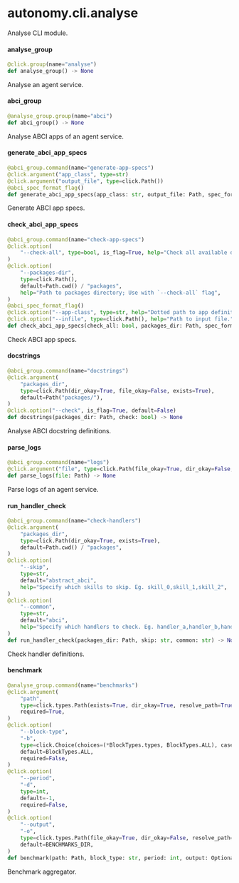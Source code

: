 <a id="autonomy.cli.analyse"></a>

# autonomy.cli.analyse

Analyse CLI module.

<a id="autonomy.cli.analyse.analyse_group"></a>

#### analyse`_`group

```python
@click.group(name="analyse")
def analyse_group() -> None
```

Analyse an agent service.

<a id="autonomy.cli.analyse.abci_group"></a>

#### abci`_`group

```python
@analyse_group.group(name="abci")
def abci_group() -> None
```

Analyse ABCI apps of an agent service.

<a id="autonomy.cli.analyse.generate_abci_app_specs"></a>

#### generate`_`abci`_`app`_`specs

```python
@abci_group.command(name="generate-app-specs")
@click.argument("app_class", type=str)
@click.argument("output_file", type=click.Path())
@abci_spec_format_flag()
def generate_abci_app_specs(app_class: str, output_file: Path, spec_format: str) -> None
```

Generate ABCI app specs.

<a id="autonomy.cli.analyse.check_abci_app_specs"></a>

#### check`_`abci`_`app`_`specs

```python
@abci_group.command(name="check-app-specs")
@click.option(
    "--check-all", type=bool, is_flag=True, help="Check all available definitions."
)
@click.option(
    "--packages-dir",
    type=click.Path(),
    default=Path.cwd() / "packages",
    help="Path to packages directory; Use with `--check-all` flag",
)
@abci_spec_format_flag()
@click.option("--app-class", type=str, help="Dotted path to app definition class.")
@click.option("--infile", type=click.Path(), help="Path to input file.")
def check_abci_app_specs(check_all: bool, packages_dir: Path, spec_format: str, app_class: str, infile: Path) -> None
```

Check ABCI app specs.

<a id="autonomy.cli.analyse.docstrings"></a>

#### docstrings

```python
@abci_group.command(name="docstrings")
@click.argument(
    "packages_dir",
    type=click.Path(dir_okay=True, file_okay=False, exists=True),
    default=Path("packages/"),
)
@click.option("--check", is_flag=True, default=False)
def docstrings(packages_dir: Path, check: bool) -> None
```

Analyse ABCI docstring definitions.

<a id="autonomy.cli.analyse.parse_logs"></a>

#### parse`_`logs

```python
@abci_group.command(name="logs")
@click.argument("file", type=click.Path(file_okay=True, dir_okay=False, exists=True))
def parse_logs(file: Path) -> None
```

Parse logs of an agent service.

<a id="autonomy.cli.analyse.run_handler_check"></a>

#### run`_`handler`_`check

```python
@abci_group.command(name="check-handlers")
@click.argument(
    "packages_dir",
    type=click.Path(dir_okay=True, exists=True),
    default=Path.cwd() / "packages",
)
@click.option(
    "--skip",
    type=str,
    default="abstract_abci",
    help="Specify which skills to skip. Eg. skill_0,skill_1,skill_2",
)
@click.option(
    "--common",
    type=str,
    default="abci",
    help="Specify which handlers to check. Eg. handler_a,handler_b,handler_c",
)
def run_handler_check(packages_dir: Path, skip: str, common: str) -> None
```

Check handler definitions.

<a id="autonomy.cli.analyse.benchmark"></a>

#### benchmark

```python
@analyse_group.command(name="benchmarks")
@click.argument(
    "path",
    type=click.types.Path(exists=True, dir_okay=True, resolve_path=True),
    required=True,
)
@click.option(
    "--block-type",
    "-b",
    type=click.Choice(choices=(*BlockTypes.types, BlockTypes.ALL), case_sensitive=True),
    default=BlockTypes.ALL,
    required=False,
)
@click.option(
    "--period",
    "-d",
    type=int,
    default=-1,
    required=False,
)
@click.option(
    "--output",
    "-o",
    type=click.types.Path(file_okay=True, dir_okay=False, resolve_path=True),
    default=BENCHMARKS_DIR,
)
def benchmark(path: Path, block_type: str, period: int, output: Optional[Path]) -> None
```

Benchmark aggregator.

